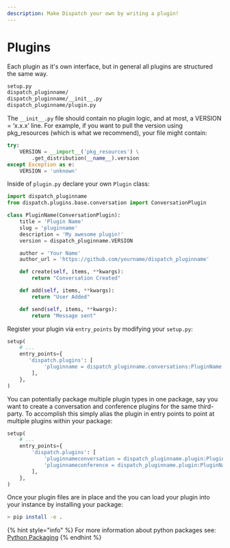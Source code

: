 ```yaml
---
description: Make Dispatch your own by writing a plugin!
---
```


# Plugins

Each plugin as it's own interface, but in general all plugins are structured the same way.

```bash
setup.py
dispatch_pluginname/
dispatch_pluginname/__init__.py
dispatch_pluginname/plugin.py
```

The `__init__.py` file should contain no plugin logic, and at most, a VERSION = ‘x.x.x’ line. For example, if you want to pull the version using pkg\_resources \(which is what we recommend\), your file might contain:

```python
try:
    VERSION = __import__('pkg_resources') \
        .get_distribution(__name__).version
except Exception as e:
    VERSION = 'unknown'
```

Inside of `plugin.py` declare your own `Plugin` class:

```python
import dispatch_pluginname
from dispatch.plugins.base.conversation import ConversationPlugin

class PluginName(ConversationPlugin):
    title = 'Plugin Name'
    slug = 'pluginname'
    description = 'My awesome plugin!'
    version = dispatch_pluginname.VERSION

    author = 'Your Name'
    author_url = 'https://github.com/yourname/dispatch_pluginname'

    def create(self, items, **kwargs):
        return "Conversation Created"

    def add(self, items, **kwargs):
        return "User Added"

    def send(self, items, **kwargs):
        return "Message sent"
```

Register your plugin via `entry_points` by modifying your `setup.py`:

```python
setup(
    # ...
    entry_points={
       'dispatch.plugins': [
            'pluginname = dispatch_pluginname.conversations:PluginName'
        ],
    },
)
```

You can potentially package multiple plugin types in one package, say you want to create a conversation and conference plugins for the same third-party. To accomplish this simply alias the plugin in entry points to point at multiple plugins within your package:

```python
setup(
    # ...
    entry_points={
        'dispatch.plugins': [
            'pluginnameconversation = dispatch_pluginname.plugin:PluginNameConversation',
            'pluginnameconference = dispatch_pluginname.plugin:PluginNameConference'
        ],
    },
)
```

Once your plugin files are in place and the you can load your plugin into your instance by installing your package:

```bash
> pip install -e .
```

{% hint style="info" %}
For more information about python packages see: [Python Packaging](https://packaging.python.org/en/latest/distributing.html)
{% endhint %}

